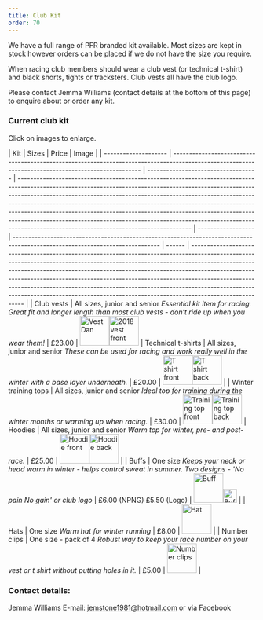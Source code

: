 ```yaml
---
title: Club Kit
order: 70
---
```


We have a full range of PFR branded kit available. Most sizes are kept in stock however orders can be placed if we do not have the size you require.

When racing club members should wear a club vest (or technical t-shirt) and black shorts, tights or tracksters. Club vests all have the club logo.

Please contact Jemma Williams (contact details at the bottom of this page) to enquire about or order any kit.

### Current club kit

Click on images to enlarge.

| Kit                  | Sizes                                                                                                                                              | Price                               | Image                                                                                                                                                                                                                                                                                                                                                                                                                                                                                                                                       |
| -------------------- | -------------------------------------------------------------------------------------------------------------------------------------------------- | ----------------------------------- | ------------------------------------------------------------------------------------------------------------------------------------------------------------------------------------------------------------------------------------------------------------------------------------------------------------------------------------------------------------------------------------------------------------------------------------------------------------------------------------------------------------------------------------------- | ------------------ | ---------------------------------------------------------------------------------------------------------------------------- | ------ | ------------------------------------------------------------------------------------------------------------------------------------------------------------------------------------------------------------------------------------------------------------------------------------------------------------------------------------------------------------------------------------------------------------------------------------------------------------------------------------------------------------- |
| Club vests           | All sizes, junior and senior _Essential kit item for racing. Great fit and longer length than most club vests - don’t ride up when you wear them!_ | £23.00                              | <a href="http://pfrac.co.uk/wp-content/uploads/2018/10/PFRAC-new-vest-Dan.jpg"><img class="alignnone size-full wp-image-34" src="http://pfrac.co.uk/wp-content/uploads/2018/10/PFRAC-new-vest-Dan.jpg" alt="Vest Dan" width="60" height="60"></a><a href="http://pfrac.co.uk/wp-content/uploads/2018/10/PFRAC-new-vest-front.jpg"><img class="alignnone size-full wp-image-34" src="http://pfrac.co.uk/wp-content/uploads/2018/10/PFRAC-new-vest-front.jpg" alt="2018 vest front" width="60" height="60"></a>                               | Technical t-shirts | All sizes, junior and senior _These can be used for racing and work really well in the winter with a base layer underneath._ | £20.00 | <a href="http://pfrac.co.uk/wp-content/uploads/2016/11/PFRAC-t-shirt-front.jpg"><img class="alignnone size-full wp-image-34" src="http://pfrac.co.uk/wp-content/uploads/2016/11/PFRAC-t-shirt-front.jpg" alt="T shirt front" width="60" height="60"></a><a href="http://pfrac.co.uk/wp-content/uploads/2016/11/PFRAC-t-shirt-back.jpg"><img class="alignnone size-full wp-image-34" src="http://pfrac.co.uk/wp-content/uploads/2016/11/PFRAC-t-shirt-back.jpg" alt="T shirt back" width="60" height="60"></a> |
| Winter training tops | All sizes, junior and senior _Ideal top for training during the winter months or warming up when racing._                                          | £30.00                              | <a href="http://pfrac.co.uk/wp-content/uploads/2016/11/PFRAC-training-top-front.jpg"><img class="alignnone size-full wp-image-34" src="http://pfrac.co.uk/wp-content/uploads/2016/11/PFRAC-training-top-front.jpg" alt="Training top front" width="60" height="60"></a><a href="http://pfrac.co.uk/wp-content/uploads/2016/11/PFRAC-training-top-back.jpg"><img class="alignnone size-full wp-image-34" src="http://pfrac.co.uk/wp-content/uploads/2016/11/PFRAC-training-top-back.jpg" alt="Training top back" width="60" height="60"></a> | Hoodies            | All sizes, junior and senior _Warm top for winter, pre- and post-race._                                                      | £25.00 | <a href="http://pfrac.co.uk/wp-content/uploads/2016/11/PFRAC-hoodie-front.jpg"><img class="alignnone size-full wp-image-34" src="http://pfrac.co.uk/wp-content/uploads/2016/11/PFRAC-hoodie-front.jpg" alt="Hoodie front" width="60" height="60"></a><a href="http://pfrac.co.uk/wp-content/uploads/2016/11/PFRAC-hoodie-back.jpg"><img class="alignnone size-full wp-image-34" src="http://pfrac.co.uk/wp-content/uploads/2016/11/PFRAC-hoodie-back.jpg" alt="Hoodie back" width="60" height="60"></a>       |
| Buffs                | One size _Keeps your neck or head warm in winter - helps control sweat in summer. Two designs - 'No pain No gain' or club logo_                    | £6.00&nbsp;(NPNG) £5.50&nbsp;(Logo) | <a href="http://pfrac.co.uk/wp-content/uploads/2022/01/Buff3.jpg"><img class="alignnone size-full wp-image-34" src="http://pfrac.co.uk/wp-content/uploads/2022/01/Buff3.jpg" alt="Buff" width="60"></a><a href="http://pfrac.co.uk/wp-content/uploads/2021/10/PFR-Logo-Buff-576x1024.jpg"><img class="alignnone size-full wp-image-34" src="http://pfrac.co.uk/wp-content/uploads/2021/10/PFR-Logo-Buff-576x1024.jpg" alt="Buff" width="28"></a>                                                                                            |
| Hats                 | One size _Warm hat for winter running_                                                                                                             | £8.00                               | <a href="http://pfrac.co.uk/wp-content/uploads/2021/10/PFR-Hat-rotated.jpg"><img class="alignnone size-full wp-image-34" src="http://pfrac.co.uk/wp-content/uploads/2021/10/PFR-Hat-rotated.jpg" alt="Hat" width="60" height="60"></a>                                                                                                                                                                                                                                                                                                      |
| Number clips         | One size - pack of 4 _Robust way to keep your race number on your vest or t shirt without putting holes in it._                                    | £5.00                               | <a href="http://pfrac.co.uk/wp-content/uploads/2016/11/PFRAC-number-clips.jpg"><img class="alignnone size-full wp-image-34" src="http://pfrac.co.uk/wp-content/uploads/2016/11/PFRAC-number-clips.jpg" alt="Number clips" width="60" height="60"></a> </tbody>                                                                                                                                                                                                                                                                              |

### Contact details:

Jemma Williams
E-mail: <a href="mailto:jemstone1981@hotmail.com">jemstone1981@hotmail.com</a> or via Facebook
